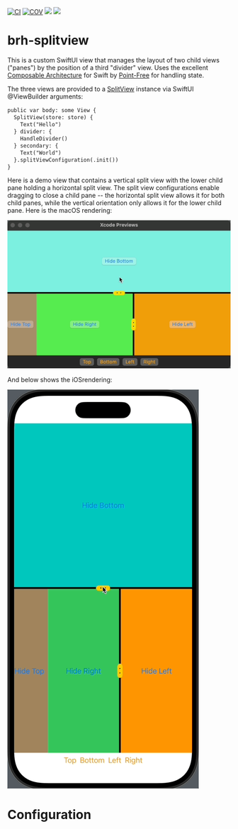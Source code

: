 [![CI](https://github.com/bradhowes/brh-splitview/workflows/CI/badge.svg)](.github/workflows/CI.yml)
[![COV](https://img.shields.io/endpoint?url=https://gist.githubusercontent.com/bradhowes/09b95180719ff3c213d0d57a87f5202e/raw/brh-splitview-coverage.json)](.github/workflows/CI.yml)
[![](https://img.shields.io/endpoint?url=https%3A%2F%2Fswiftpackageindex.com%2Fapi%2Fpackages%2Fbradhowes%2Fbrh-splitview%2Fbadge%3Ftype%3Dswift-versions)](https://swiftpackageindex.com/bradhowes/brh-splitview)
[![](https://img.shields.io/endpoint?url=https%3A%2F%2Fswiftpackageindex.com%2Fapi%2Fpackages%2Fbradhowes%2Fbrh-splitview%2Fbadge%3Ftype%3Dplatforms)](https://swiftpackageindex.com/bradhowes/brh-splitview)

# brh-splitview

This is a custom SwiftUI view that manages the layout of two child views ("panes") by the position of a third 
"divider" view. Uses the excellent 
[Composable Architecture](https://github.com/pointfreeco/swift-composable-architecture) for Swift by
[Point-Free](https://www.pointfree.co) for handling state.

The three views are provided to a [SplitView]() instance via SwiftUI @ViewBuilder arguments:

```
public var body: some View {
  SplitView(store: store) {
    Text("Hello")
  } divider: {
    HandleDivider()
  } secondary: {
    Text("World")
  }.splitViewConfiguration(.init())
}
```

Here is a demo view that contains a vertical split view with the lower child pane holding a horizontal split view. The
split view configurations enable dragging to close a child pane -- the horizontal split view allows it for both child
panes, while the vertical orientation only allows it for the lower child pane. Here is the macOS rendering:

![](media/macOS.gif?raw=true)

And below shows the iOSrendering:

![](media/iOS.gif?raw=true)

# Configuration

